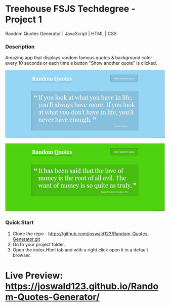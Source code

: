 # Treehouse FSJS Techdegree - Project 1

Random Quotes Generator | JavaScript | HTML | CSS 

### Description

Amazing app that displays random famous quotes & background color every 10 seconds or each time a button "Show another quote" is clicked. 

![Page Screen](/assets/imgs/RandomQuote-1.png)

![Page Screen](/assets/imgs/RandomQuote-2.png)

### Quick Start
1. Clone the repo - https://github.com/joswald123/Random-Quotes-Generator.git
2. Go to your project folder.
3. Open the index.Html tab and with a right click open it in a default browser.

# Live Preview: https://joswald123.github.io/Random-Quotes-Generator/





